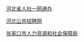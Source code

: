 
[河北省人社一网通办](https://he.12333.gov.cn/#/)

[河北公共招聘网](https://rst.hebei.gov.cn/ggzp/ww/index.html)

[张家口市人力资源和社会保障局](https://rsj.zjk.gov.cn/index.thtml)